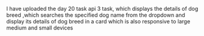 I have uploaded the day 20 task api 3 task, which displays the details of dog breed ,which searches the specified dog name from the dropdown and display its details of dog breed in a card which is also responsive to large medium and small devices


